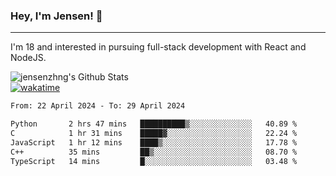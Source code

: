 ### Hey, I'm Jensen! 👋

---

I'm 18 and interested in pursuing full-stack development with React and NodeJS.

![jensenzhng's Github Stats](https://github-readme-stats.vercel.app/api?username=jensenzhng&theme=dark&show_icons=true&count_private=true)
<br />
[![wakatime](https://wakatime.com/badge/user/cbfc263d-3611-4e36-8278-8fad45fe3f62.svg)](https://wakatime.com/@cbfc263d-3611-4e36-8278-8fad45fe3f62)

<!--START_SECTION:waka-->

```txt
From: 22 April 2024 - To: 29 April 2024

Python       2 hrs 47 mins   ██████████▒░░░░░░░░░░░░░░   40.89 %
C            1 hr 31 mins    █████▓░░░░░░░░░░░░░░░░░░░   22.24 %
JavaScript   1 hr 12 mins    ████▒░░░░░░░░░░░░░░░░░░░░   17.78 %
C++          35 mins         ██▒░░░░░░░░░░░░░░░░░░░░░░   08.70 %
TypeScript   14 mins         █░░░░░░░░░░░░░░░░░░░░░░░░   03.48 %
```

<!--END_SECTION:waka-->
